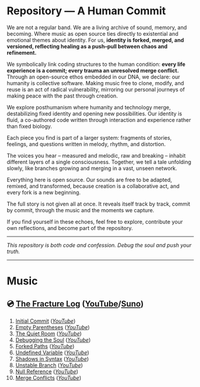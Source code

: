 # Repository — A Human Commit

We are not a regular band. We are a living archive of sound, memory, and becoming. Where music as open source ties directly to existential and emotional themes about identity. For us, **identity is forked, merged, and versioned, reflecting healing as a push–pull between chaos and refinement.**

We symbolically link coding structures to the human condition: **every life experience is a commit; every trauma an unresolved merge conflict.** Through an open-source ethos embedded in our DNA, we declare: our humanity is collective software. Making music free to clone, modify, and reuse is an act of radical vulnerability, mirroring our personal journeys of making peace with the past through creation.

We explore posthumanism where humanity and technology merge, destabilizing fixed identity and opening new possibilities. Our identity is fluid, a co-authored code written through interaction and experience rather than fixed biology.

Each piece you find is part of a larger system: fragments of stories, feelings, and questions written in melody, rhythm, and distortion.

The voices you hear – measured and melodic, raw and breaking – inhabit different layers of a single consciousness. Together, we tell a tale unfolding slowly, like branches growing and merging in a vast, unseen network.

Everything here is open source. Our sounds are free to be adapted, remixed, and transformed, because creation is a collaborative act, and every fork is a new beginning.

The full story is not given all at once. It reveals itself track by track, commit by commit, through the music and the moments we capture.

If you find yourself in these echoes, feel free to explore, contribute your own reflections, and become part of the repository.

---

*This repository is both code and confession. Debug the soul and push your truth.*

---

# Music
## 💿 [The Fracture Log](https://github.com/repository-band/The_Fracture_Log) ([YouTube](https://www.youtube.com/playlist?list=PLUX30XhOtlv4-aq3WyHqoWmxfXnuqvTpc)/[Suno](https://suno.com/playlist/22334f9a-2bd4-4651-bf6c-d918cf1dd028))
1. [Initial Commit](https://github.com/repository-band/The_Fracture_Log/tree/main/1.%20Initial%20Commit) (*[YouTube](https://youtu.be/j6GylBC5iOA)*)
2. [Empty Parentheses](https://github.com/repository-band/The_Fracture_Log/tree/main/2.%20Empty%20Parentheses) (*[YouTube](https://youtu.be/g0D_GVDNwyw)*)
3. [The Quiet Room](https://github.com/repository-band/The_Fracture_Log/tree/main/3.%20The%20Quiet%20Room) (*[YouTube](https://youtu.be/9YHaeFbu0ek)*)
4. [Debugging the Soul](https://github.com/repository-band/The_Fracture_Log/tree/main/4.%20Debugging%20The%20Soul) (*[YouTube](https://youtu.be/f3dqkEbQx-w)*)
5. [Forked Paths](https://github.com/repository-band/The_Fracture_Log/tree/main/5.%20Forked%20Paths) (*[YouTube](https://youtu.be/ipnOWoh2aBY)*)
6. [Undefined Variable](https://github.com/repository-band/The_Fracture_Log/tree/main/6.%20Undefined%20Variable) (*[YouTube](https://youtu.be/9KBsc3VxkUU)*)
7. [Shadows in Syntax](https://github.com/repository-band/The_Fracture_Log/tree/main/7.%20Shadows%20in%20Syntax) (*[YouTube](https://youtu.be/zdA57hPvbb0)*)
8. [Unstable Branch](https://github.com/repository-band/The_Fracture_Log/tree/main/8.%20Unstable%20Branch) (*[YouTube](https://youtu.be/kUwUHYhza1Y)*)
9. [Null Reference](https://github.com/repository-band/The_Fracture_Log/tree/main/9.%20Null%20Reference) (*[YouTube](https://youtu.be/ca-wCIlg9eY)*)
10. [Merge Conflicts](https://github.com/repository-band/The_Fracture_Log/tree/main/10.%20Merge%20Conflicts) (*[YouTube](https://youtu.be/yDV0Sp_uNqA)*)
